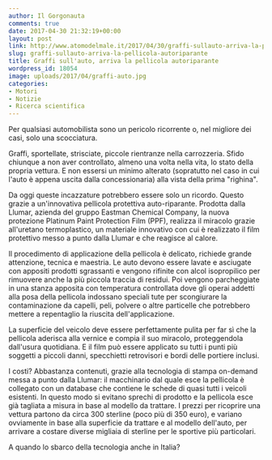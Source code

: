 ```yaml
---
author: Il Gorgonauta
comments: true
date: 2017-04-30 21:32:19+00:00
layout: post
link: http://www.atomodelmale.it/2017/04/30/graffi-sullauto-arriva-la-pellicola-autoriparante/
slug: graffi-sullauto-arriva-la-pellicola-autoriparante
title: Graffi sull'auto, arriva la pellicola autoriparante
wordpress_id: 18054
image: uploads/2017/04/graffi-auto.jpg
categories:
- Motori
- Notizie
- Ricerca scientifica
---
```


Per qualsiasi automobilista sono un pericolo ricorrente o, nel migliore dei casi, solo una scocciatura.

Graffi, sportellate, strisciate, piccole rientranze nella carrozzeria. Sfido chiunque a non aver controllato, almeno una volta nella vita, lo stato della propria vettura. E non essersi un minimo alterato (sopratutto nel caso in cui l'auto è appena uscita dalla concessionaria) alla vista della prima "righina".

Da oggi queste incazzature potrebbero essere solo un ricordo. Questo grazie a un'innovativa pellicola protettiva auto-riparante. Prodotta dalla Llumar, azienda del gruppo Eastman Chemical Company, la nuova protezione Platinum Paint Protection Film (PPF), realizza il miracolo grazie all'uretano termoplastico, un materiale innovativo con cui è realizzato il film protettivo messo a punto dalla Llumar e che reagisce al calore.

Il procedimento di applicazione della pellicola è delicato, richiede grande attenzione, tecnica e maestria. Le auto devono essere lavate e asciugate con appositi prodotti sgrassanti e vengono rifinite con alcol isopropilico per rimuovere anche la più piccola traccia di residui. Poi vengono parcheggiate in una stanza apposita con temperatura controllata dove gli operai addetti alla posa della pellicola indossano speciali tute per scongiurare la contaminazione da capelli, peli, polvere o altre particelle che potrebbero mettere a repentaglio la riuscita dell'applicazione.

La superficie del veicolo deve essere perfettamente pulita per far sì che la pellicola aderisca alla vernice e compia il suo miracolo, proteggendola dall'usura quotidiana. E il film può essere applicato su tutti i punti più soggetti a piccoli danni, specchietti retrovisori e bordi delle portiere inclusi.

I costi? Abbastanza contenuti, grazie alla tecnologia di stampa on-demand messa a punto dalla Llumar: il macchinario dal quale esce la pellicola è collegato con un database che contiene le schede di quasi tutti i veicoli esistenti. In questo modo si evitano sprechi di prodotto e la pellicola esce già tagliata a misura in base al modello da trattare. I prezzi per ricoprire una vettura partono da circa 300 sterline (poco più di 350 euro), e variano ovviamente in base alla superficie da trattare e al modello dell'auto, per arrivare a costare diverse migliaia di sterline per le sportive più particolari.

A quando lo sbarco della tecnologia anche in Italia?

